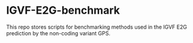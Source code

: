 # IGVF-E2G-benchmark
This repo stores scripts for benchmarking methods used in the IGVF E2G prediction by the non-coding variant GPS.
